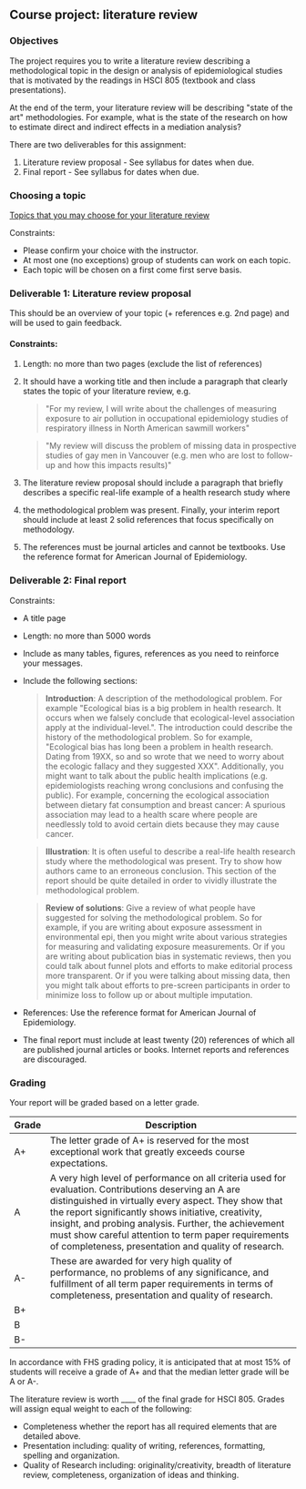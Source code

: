 ## Course project: literature review 
 
### Objectives

The project requires you to write a literature review describing a methodological topic in the design or analysis of epidemiological studies that is motivated by the readings in HSCI 805 (textbook and class presentations).   

At the end of the term, your literature review will be describing "state of the art" methodologies. For example, what is the state of the research on how to estimate direct and indirect effects in a mediation analysis?  

There are two deliverables for this assignment:
1. Literature review proposal -  See syllabus for dates when due.
2. Final report - See syllabus for dates when due.

### Choosing a topic

[Topics that you may choose for your literature review](topics.md) 

Constraints:
- Please confirm your choice with the instructor.  
- At most one (no exceptions) group of students can work on each topic. 
- Each topic will be chosen on a first come first serve basis.


### Deliverable 1: Literature review proposal 

This should be an overview of your topic (+ references e.g. 2nd page) and will be used to gain feedback.  

#### Constraints:
1. Length: no more than two pages (exclude the list of references) 
2. It should have a working title and then include a paragraph that clearly states the topic of your literature review, e.g. 

   > "For my review, I will write about the challenges of measuring exposure to air pollution in occupational epidemiology studies of respiratory illness in North American sawmill workers"

   > "My review will discuss the problem of missing data in prospective studies of gay men in Vancouver (e.g. men who are lost to follow-up and how this impacts results)"

3. The literature review proposal should include a paragraph that briefly describes a specific real-life example of a health research study where 
4. the methodological problem was present.  Finally, your interim report should include at least 2 solid references that focus specifically on methodology.  
5. The references must be journal articles and cannot be textbooks. Use the reference format for American Journal of Epidemiology.


### Deliverable 2: Final report 

Constraints:
- A title page
- Length: no more than 5000 words 
- Include as many tables, figures, references as you need to reinforce your messages.
- Include the following sections:  
   > **Introduction**: A description of the methodological problem.  For example "Ecological bias is a big problem in health research.  It occurs when we falsely conclude that ecological-level association apply at the individual-level.".  The introduction could describe the history of the methodological problem.  So for example, "Ecological bias has long been a problem in health research.  Dating from 19XX, so and so wrote that we need to worry about the ecologic fallacy and they suggested XXX".  Additionally, you might want to talk about the public health implications (e.g. epidemiologists reaching wrong conclusions and confusing the public).  For example, concerning the ecological association between dietary fat consumption and breast cancer:  A spurious association may lead to a health scare where people are needlessly told to avoid certain diets because they may cause cancer.

   > **Illustration**: It is often useful to describe a real-life health research study where the methodological was present. Try to show how authors came to an erroneous conclusion.  This section of the report should be quite detailed in order to vividly illustrate the methodological problem.

   > **Review of solutions**: Give a review of what people have suggested for solving the methodological problem.  So for example, if you are writing about exposure assessment in environmental epi, then you might write about various strategies for measuring and validating exposure measurements.  Or if you are writing about publication bias in systematic reviews, then you could talk about funnel plots and efforts to make editorial process more transparent.  Or if you were talking about missing data, then you might talk about efforts to pre-screen participants in order to minimize loss to follow up or about multiple imputation.

- References: Use the reference format for American Journal of Epidemiology.   

- The final report must include at least twenty (20) references of which all are published journal articles or books.  Internet reports and references are discouraged.

### Grading

Your report will be graded based on a letter grade.  

| Grade| Description |
|--|--|
| A+ | The letter grade of A+ is reserved for the most exceptional work that greatly exceeds course expectations. |  
| A | A very high level of  performance on all criteria used for evaluation. Contributions deserving an A are distinguished in virtually every aspect. They show that the report significantly shows initiative, creativity, insight, and probing analysis. Further, the achievement must show careful attention to term paper requirements of completeness, presentation and quality of research.|  
| A- | These are awarded for very high quality of performance, no  problems of any significance, and fulfillment of all term paper requirements in terms of completeness, presentation and quality of research.  |
| B+ ||
| B  ||
| B- ||

In accordance with FHS grading policy, it is anticipated that at most 15% of students will receive a grade of A+ and that the median letter grade will be A or A-.  

The literature review is worth ____ of the final grade for HSCI 805.  Grades will assign equal weight to each of the following:

- Completeness whether the report has all required elements that are detailed above.
- Presentation including: quality of writing, references, formatting, spelling and organization.
- Quality of Research including: originality/creativity, breadth of literature review, completeness, organization of ideas and thinking.

